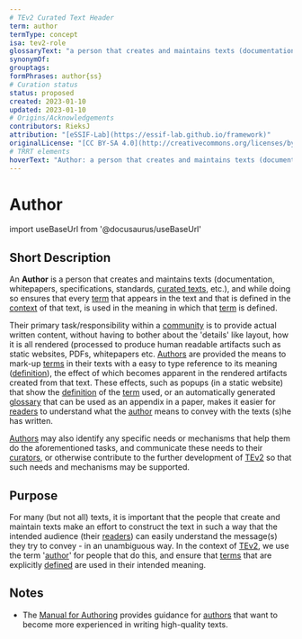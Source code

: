 ```yaml
---
# TEv2 Curated Text Header
term: author
termType: concept
isa: tev2-role
glossaryText: "a person that creates and maintains texts (documentation, whitepapers, specifications, standards, [curated texts](@), etc.), and while doing so ensures that every [term](@) that it uses and that is defined in the [context](scope@) of that text, is used in the meaning in which that [term](@) is defined."
synonymOf:
grouptags:
formPhrases: author{ss}
# Curation status
status: proposed
created: 2023-01-10
updated: 2023-01-10
# Origins/Acknowledgements
contributors: RieksJ
attribution: "[eSSIF-Lab](https://essif-lab.github.io/framework)"
originalLicense: "[CC BY-SA 4.0](http://creativecommons.org/licenses/by-sa/4.0/?ref=chooser-v1)"
# TRRT elements
hoverText: "Author: a person that creates and maintains texts (documentation, whitepapers, specifications, standards, Curated-texts, etc.), and while doing so ensures that every Term that it uses and that is defined in the context (Scope) of that text, is used in the meaning in which that Term is defined."
---
```


# Author

import useBaseUrl from '@docusaurus/useBaseUrl'

## Short Description

An **Author** is a person that creates and maintains texts (documentation, whitepapers, specifications, standards, [curated texts](@), etc.), and while doing so ensures that every [term](@) that appears in the text and that is defined in the [context](scope@) of that text, is used in the meaning in which that [term](@) is defined.

Their primary task/responsibility within a [community](@) is to provide actual written content, without having to bother about the 'details' like layout, how it is all rendered (processed to produce human readable artifacts such as static websites, PDFs, whitepapers etc. [Authors](@) are provided the means to mark-up [terms](@) in their texts with a easy to type reference to its meaning ([definition](@)), the effect of which becomes apparent in the rendered artifacts created from that text. These effects, such as popups (in a static website) that show the [definition](@) of the [term](@) used, or an automatically generated [glossary](@) that can be used as an appendix in a paper, makes it easier for [readers](@) to understand what the [author](@) means to convey with the texts (s)he has written.

[Authors](@) may also identify any specific needs or mechanisms that help them do the aforementioned tasks, and communicate these needs to their [curators](@), or otherwise contribute to the further development of [TEv2](@) so that such needs and mechanisms may be supported.

## Purpose

For many (but not all) texts, it is important that the people that create and maintain texts make an effort to construct the text in such a way that the intended audience (their [readers](@)) can easily understand the message(s) they try to convey - in an unambiguous way. In the context of [TEv2](@), we use the term '[author](@)' for people that do this, and ensure that [terms](@) that are explicitly [defined](@) are used in their intended meaning.

## Notes

- The [Manual for Authoring](/docs/terminology-design/manuals/authoring) provides guidance for [authors](@) that want to become more experienced in writing high-quality texts.

